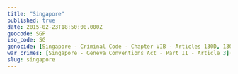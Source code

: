 ```yaml
---
title: "Singapore"
published: true
date: 2015-02-23T18:50:00.000Z
geocode: SGP
iso_code: SG
genocide: [Singapore - Criminal Code - Chapter VIB - Articles 130D, 130E](https://iccdb.hrlc.net/data/doc/601/keyword/46/)
war_crimes: [Singapore - Geneva Conventions Act - Part II - Article 3](https://iccdb.hrlc.net/data/doc/802/keyword/145/)
slug: singapore
---
```

